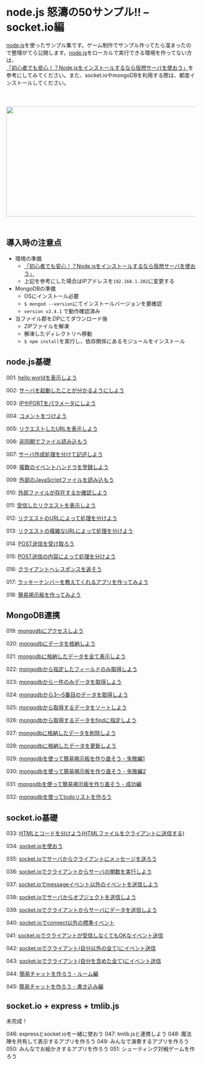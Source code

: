 node.js 怒濤の50サンプル!! – socket.io編
========


<a href="http://nodejs.org/" target="_blank">node.js</a>を使ったサンプル集です。ゲーム制作でサンプル作ってたら溜まったので整理がてら公開します。<a href="http://nodejs.org/" target="_blank">node.js</a>をローカルで実行できる環境を作ってない方は、<a href="http://testcording.com/?p=1164" title="初心者でも安心！？Node.jsをインストールするなら仮想サーバを使おう" target="_blank">「初心者でも安心！？Node.jsをインストールするなら仮想サーバを使おう」</a>を参考にしてみてください。また、socket.ioやmongoDBを利用する際は、都度インストールしてください。

　<br />　<br />
<a href="http://testcording.com/wp-content/uploads/2013/03/2013-03-04_16h56_44.png"><img src="http://testcording.com/wp-content/uploads/2013/03/2013-03-04_16h56_44.png" alt="" title="2013-03-04_16h56_44" width="506" height="293" class="aligncenter size-full wp-image-1182" /></a>
　<br />　<br />


## 導入時の注意点

+ 環境の準備
	+ <a href="http://testcording.com/?p=1164" title="初心者でも安心！？Node.jsをインストールするなら仮想サーバを使おう" target="_blank">「初心者でも安心！？Node.jsをインストールするなら仮想サーバを使おう」</a>
	+ 上記を参考にした場合はIPアドレスを`192.168.1.202`に変更する
+ MongoDBの準備
	+ OSにインストール必要
	+ `$ mongod --version`にてインストールバージョンを要確認
	+ `version v2.4.1` で動作確認済み
+ 当ファイル郡をZIPにてダウンロード後
	+ ZIPファイルを解凍
	+ 解凍したディレクトリへ移動
	+ `$ npm install`を実行し、依存関係にあるモジュールをインストール


## node.js基礎

001: <a target="_blank" href="https://github.com/omatoro/NodeSample/tree/master/001">hello,worldを表示しよう</a>

002: <a target="_blank" href="https://github.com/omatoro/NodeSample/tree/master/002">サーバを起動したことが分かるようにしよう</a>

003: <a target="_blank" href="https://github.com/omatoro/NodeSample/tree/master/003">IPやPORTをパラメータにしよう</a>

004: <a target="_blank" href="https://github.com/omatoro/NodeSample/tree/master/004">コメントをつけよう</a>

005: <a target="_blank" href="https://github.com/omatoro/NodeSample/tree/master/005">リクエストしたURLを表示しよう</a>

006: <a target="_blank" href="https://github.com/omatoro/NodeSample/tree/master/006">非同期でファイル読み込もう</a>

007: <a target="_blank" href="https://github.com/omatoro/NodeSample/tree/master/007">サーバ作成処理を分けて記述しよう</a>

008: <a target="_blank" href="https://github.com/omatoro/NodeSample/tree/master/008">複数のイベントハンドラを登録しよう</a>

009: <a target="_blank" href="https://github.com/omatoro/NodeSample/tree/master/009">外部のJavaScriptファイルを読み込もう</a>

010: <a target="_blank" href="https://github.com/omatoro/NodeSample/tree/master/010">外部ファイルが存在するか確認しよう</a>

011: <a target="_blank" href="https://github.com/omatoro/NodeSample/tree/master/011">受信したリクエストを表示しよう</a>

012: <a target="_blank" href="https://github.com/omatoro/NodeSample/tree/master/012">リクエストのURLによって処理を分けよう</a>

013: <a target="_blank" href="https://github.com/omatoro/NodeSample/tree/master/013">リクエストの複雑なURLによって処理を分けよう</a>

014: <a target="_blank" href="https://github.com/omatoro/NodeSample/tree/master/014">POST送信を受け取ろう</a>

015: <a target="_blank" href="https://github.com/omatoro/NodeSample/tree/master/015">POST送信の内容によって処理を分けよう</a>

016: <a target="_blank" href="https://github.com/omatoro/NodeSample/tree/master/016">クライアントへレスポンスを返そう</a>

017: <a target="_blank" href="https://github.com/omatoro/NodeSample/tree/master/017">ラッキーナンバーを教えてくれるアプリを作ってみよう</a>

018: <a target="_blank" href="https://github.com/omatoro/NodeSample/tree/master/018">簡易掲示板を作ってみよう</a>


## MongoDB連携

019: <a target="_blank" href="https://github.com/omatoro/NodeSample/tree/master/019">mongodbにアクセスしよう</a>

020: <a target="_blank" href="https://github.com/omatoro/NodeSample/tree/master/020">mongodbにデータを格納しよう</a>

021: <a target="_blank" href="https://github.com/omatoro/NodeSample/tree/master/021">mongodbに格納したデータを全て表示しよう</a>

022: <a target="_blank" href="https://github.com/omatoro/NodeSample/tree/master/022">mongodbから指定したフィールドのみ取得しよう</a>

023: <a target="_blank" href="https://github.com/omatoro/NodeSample/tree/master/023">mongodbから一件のみデータを取得しよう</a>

024: <a target="_blank" href="https://github.com/omatoro/NodeSample/tree/master/024">mongodbから3～5番目のデータを取得しよう</a>

025: <a target="_blank" href="https://github.com/omatoro/NodeSample/tree/master/025">mongodbから取得するデータをソートしよう</a>

026: <a target="_blank" href="https://github.com/omatoro/NodeSample/tree/master/026">mongodbから取得するデータをfindに指定しよう</a>

027: <a target="_blank" href="https://github.com/omatoro/NodeSample/tree/master/027">mongodbに格納したデータを削除しよう</a>

028: <a target="_blank" href="https://github.com/omatoro/NodeSample/tree/master/028">mongodbに格納したデータを更新しよう</a>

029: <a target="_blank" href="https://github.com/omatoro/NodeSample/tree/master/029">mongodbを使って簡易掲示板を作り直そう - 失敗編1</a>

030: <a target="_blank" href="https://github.com/omatoro/NodeSample/tree/master/030">mongodbを使って簡易掲示板を作り直そう - 失敗編2</a>

031: <a target="_blank" href="https://github.com/omatoro/NodeSample/tree/master/031">mongodbを使って簡易掲示板を作り直そう - 成功編</a>

032: <a target="_blank" href="https://github.com/omatoro/NodeSample/tree/master/032">mongodbを使ってtodoリストを作ろう</a>


## socket.io基礎

033: <a href="https://github.com/omatoro/NodeSample/tree/master/033">HTMLとコードを分けよう(HTMLファイルをクライアントに送信する)</a>

034: <a target="_blank" href="https://github.com/omatoro/NodeSample/tree/master/034">socket.ioを使おう</a>

035: <a target="_blank" href="https://github.com/omatoro/NodeSample/tree/master/035">socket.ioでサーバからクライアントにメッセージを送ろう</a>

036: <a target="_blank" href="https://github.com/omatoro/NodeSample/tree/master/036">socket.ioでクライアントからサーバの関数を実行しよう</a>

037: <a target="_blank" href="https://github.com/omatoro/NodeSample/tree/master/037">socket.ioでmessageイベント以外のイベントを送信しよう</a>

038: <a target="_blank" href="https://github.com/omatoro/NodeSample/tree/master/038">socket.ioでサーバからオブジェクトを送信しよう</a>

039: <a target="_blank" href="https://github.com/omatoro/NodeSample/tree/master/039">socket.ioでクライアントからサーバにデータを送信しよう</a>

040: <a target="_blank" href="https://github.com/omatoro/NodeSample/tree/master/040">socket.ioでconnect以外の標準イベント</a>

041: <a target="_blank" href="https://github.com/omatoro/NodeSample/tree/master/041">socket.ioでクライアントが受信しなくてもOKなイベント送信</a>

042: <a target="_blank" href="https://github.com/omatoro/NodeSample/tree/master/042">socket.ioでクライアント(自分以外の全て)にイベント送信</a>

043: <a target="_blank" href="https://github.com/omatoro/NodeSample/tree/master/043">socket.ioでクライアント(自分を含めた全て)にイベント送信</a>

044: <a target="_blank" href="https://github.com/omatoro/NodeSample/tree/master/044">簡易チャットを作ろう - ルーム編</a>

045: <a target="_blank" href="https://github.com/omatoro/NodeSample/tree/master/045">簡易チャットを作ろう - 書き込み編</a>


## socket.io + express + tmlib.js

未完成！

046: expressとsocket.ioを一緒に使おう
047: tmlib.jsと連携しよう
048: 魔法陣を共有して表示するアプリを作ろう
049: みんなで演奏するアプリを作ろう
050: みんなでお絵かきするアプリを作ろう
051: シューティング対戦ゲームを作ろう